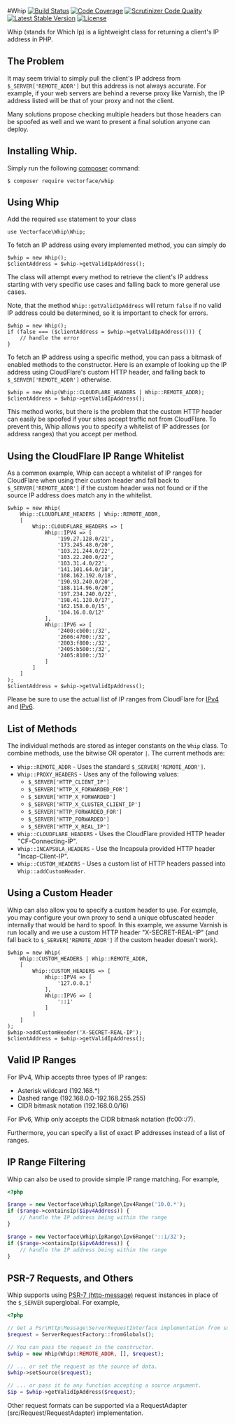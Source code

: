 #Whip
[![Build Status](https://travis-ci.org/Vectorface/whip.svg?branch=master)](https://travis-ci.org/Vectorface/whip)
[![Code Coverage](https://scrutinizer-ci.com/g/Vectorface/whip/badges/coverage.png?b=master)](https://scrutinizer-ci.com/g/Vectorface/whip/?branch=master)
[![Scrutinizer Code Quality](https://scrutinizer-ci.com/g/Vectorface/whip/badges/quality-score.png?b=master)](https://scrutinizer-ci.com/g/Vectorface/whip/?branch=master)
[![Latest Stable Version](https://poser.pugx.org/vectorface/whip/v/stable.svg)](https://packagist.org/packages/vectorface/whip)
[![License](https://poser.pugx.org/vectorface/whip/license.svg)](https://packagist.org/packages/vectorface/whip)

Whip (stands for Which Ip) is a lightweight class for returning a client's IP address in PHP.

## The Problem

It may seem trivial to simply pull the client's IP address from
`$_SERVER['REMOTE_ADDR']` but this address is not always accurate. For example,
if your web servers are behind a reverse proxy like Varnish, the IP address
listed will be that of your proxy and not the client.

Many solutions propose checking multiple headers but those headers can be
spoofed as well and we want to present a final solution anyone can deploy.

## Installing Whip.

Simply run the following [composer](https://getcomposer.org/) command:

```shell
$ composer require vectorface/whip
```

## Using Whip

Add the required `use` statement to your class

    use Vectorface\Whip\Whip;

To fetch an IP address using every implemented method, you can simply do

    $whip = new Whip();
    $clientAddress = $whip->getValidIpAddress();

The class will attempt every method to retrieve the client's IP address
starting with very specific use cases and falling back to more general use
cases.

Note, that the method `Whip::getValidIpAddress` will return `false` if no
valid IP address could be determined, so it is important to check for errors.

    $whip = new Whip();
    if (false === ($clientAddress = $whip->getValidIpAddress())) {
        // handle the error
    }

To fetch an IP address using a specific method, you can pass a bitmask of
enabled methods to the constructor. Here is an example of looking up the IP
address using CloudFlare's custom HTTP header, and falling back to
`$_SERVER['REMOTE_ADDR']` otherwise.

    $whip = new Whip(Whip::CLOUDFLARE_HEADERS | Whip::REMOTE_ADDR);
    $clientAddress = $whip->getValidIpAddress();

This method works, but there is the problem that the custom HTTP header can
easily be spoofed if your sites accept traffic not from CloudFlare. To prevent
this, Whip allows you to specify a whitelist of IP addresses (or address ranges)
that you accept per method.

## Using the CloudFlare IP Range Whitelist

As a common example, Whip can accept a whitelist of IP ranges for CloudFlare
when using their custom header and fall back to `$_SERVER['REMOTE_ADDR']` if the
custom header was not found or if the source IP address does match any in the
whitelist.

    $whip = new Whip(
        Whip::CLOUDFLARE_HEADERS | Whip::REMOTE_ADDR,
        [
            Whip::CLOUDFLARE_HEADERS => [
                Whip::IPV4 => [
                    '199.27.128.0/21',
                    '173.245.48.0/20',
                    '103.21.244.0/22',
                    '103.22.200.0/22',
                    '103.31.4.0/22',
                    '141.101.64.0/18',
                    '108.162.192.0/18',
                    '190.93.240.0/20',
                    '188.114.96.0/20',
                    '197.234.240.0/22',
                    '198.41.128.0/17',
                    '162.158.0.0/15',
                    '104.16.0.0/12'
                ],
                Whip::IPV6 => [
                    '2400:cb00::/32',
                    '2606:4700::/32',
                    '2803:f800::/32',
                    '2405:b500::/32',
                    '2405:8100::/32'
                ]
            ]
        ]
    );
    $clientAddress = $whip->getValidIpAddress();

Please be sure to use the actual list of IP ranges from CloudFlare for
[IPv4](https://www.cloudflare.com/ips-v4) and
[IPv6](https://www.cloudflare.com/ips-v6).

## List of Methods

The individual methods are stored as integer constants on the `Whip` class.
To combine methods, use the bitwise OR operator `|`. The current methods are:

- `Whip::REMOTE_ADDR` - Uses the standard `$_SERVER['REMOTE_ADDR']`.
- `Whip::PROXY_HEADERS` - Uses any of the following values:
    - `$_SERVER['HTTP_CLIENT_IP']`
    - `$_SERVER['HTTP_X_FORWARDED_FOR']`
    - `$_SERVER['HTTP_X_FORWARDED']`
    - `$_SERVER['HTTP_X_CLUSTER_CLIENT_IP']`
    - `$_SERVER['HTTP_FORWARDED_FOR']`
    - `$_SERVER['HTTP_FORWARDED']`
    - `$_SERVER['HTTP_X_REAL_IP']`
- `Whip::CLOUDFLARE_HEADERS` - Uses the CloudFlare provided HTTP header
  "CF-Connecting-IP".
- `Whip::INCAPSULA_HEADERS` - Use the Incapsula provided HTTP header
  "Incap-Client-IP".
- `Whip::CUSTOM_HEADERS` - Uses a custom list of HTTP headers passed into
  `Whip::addCustomHeader`.

## Using a Custom Header

Whip can also allow you to specify a custom header to use. For example, you may
configure your own proxy to send a unique obfuscated header internally that
would be hard to spoof. In this example, we assume Varnish is run locally and
we use a custom HTTP header "X-SECRET-REAL-IP" (and fall back to
`$_SERVER['REMOTE_ADDR']` if the custom header doesn't work).

    $whip = new Whip(
        Whip::CUSTOM_HEADERS | Whip::REMOTE_ADDR,
        [
            Whip::CUSTOM_HEADERS => [
                Whip::IPV4 => [
                    '127.0.0.1'
                ],
                Whip::IPV6 => [
                    '::1'
                ]
            ]
        ]
    );
    $whip->addCustomHeader('X-SECRET-REAL-IP');
    $clientAddress = $whip->getValidIpAddress();

## Valid IP Ranges

For IPv4, Whip accepts three types of IP ranges:

- Asterisk wildcard (192.168.\*)
- Dashed range (192.168.0.0-192.168.255.255)
- CIDR bitmask notation (192.168.0.0/16)

For IPv6, Whip only accepts the CIDR bitmask notation (fc00::/7).

Furthermore, you can specify a list of exact IP addresses instead of a list of
ranges.

## IP Range Filtering

Whip can also be used to provide simple IP range matching. For example,

```php
<?php

$range = new Vectorface\Whip\IpRange\Ipv4Range('10.0.*');
if ($range->containsIp($ipv4Address)) {
    // handle the IP address being within the range
}

$range = new Vectorface\Whip\IpRange\Ipv6Range('::1/32');
if ($range->containsIp($ipv6Address)) {
    // handle the IP address being within the range
}
```

## PSR-7 Requests, and Others

Whip supports using [PSR-7 (http-message)](https://github.com/php-fig/fig-standards/blob/master/accepted/PSR-7-http-message.md) request instances in place of the `$_SERVER` superglobal. For example,

```php
<?php

// Get a Psr\Http\Message\ServerRequestInterface implementation from somewhere.
$request = ServerRequestFactory::fromGlobals();

// You can pass the request in the constructor.
$whip = new Whip(Whip::REMOTE_ADDR, [], $request);

// ... or set the request as the source of data.
$whip->setSource($request);

// ... or pass it to any function accepting a source argument.
$ip = $whip->getValidIpAddress($request);
```

Other request formats can be supported via a RequestAdapter (src/Request/RequestAdapter) implementation.
